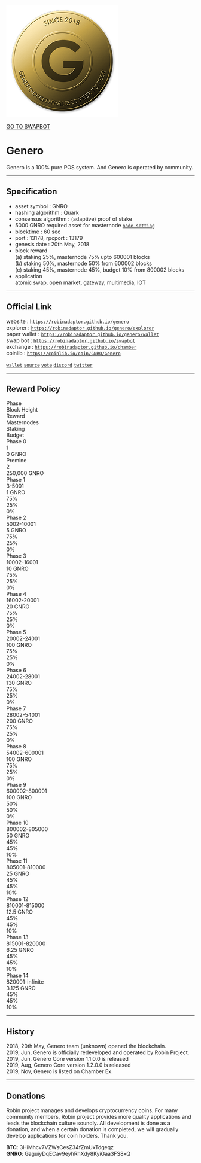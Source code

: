 <a id="logo_image" markdown="1"><img src="../images/genero.png" width="auto"></a>   

<a id="swap_button" markdown="1" href="https://robinadaptor.github.io/swapbot">GO TO SWAPBOT</a>  

# Genero
  
Genero is a 100% pure POS system. And Genero is operated by community.
  
***
## Specification  
  
* asset symbol : GNRO  
* hashing algorithm : Quark  
* consensus algorithm : (adaptive) proof of stake  
* 5000 GNRO required asset for masternode  [`node setting`](https://github.com/robinadaptor/help/blob/master/masternode.md)     
* blocktime : 60 sec  
* port : 13178, rpcport : 13179  
* genesis date : 20th May, 2018  
* block reward  
  (a) staking 25%, masternode 75% upto 600001 blocks   
  (b) staking 50%, masternode 50% from 600002 blocks  
  (c) staking 45%, masternode 45%, budget 10% from 800002 blocks   
* application   
  atomic swap, open market, gateway, multimedia, IOT
  
***
## Official Link  
  
website : [`https://robinadaptor.github.io/genero`](https://robinadaptor.github.io/genero)      
explorer : [`https://robinadaptor.github.io/genero/explorer`](https://robinadaptor.github.io/genero/explorer)   
paper wallet : [`https://robinadaptor.github.io/genero/wallet`](https://robinadaptor.github.io/genero/wallet)   
swap bot : [`https://robinadaptor.github.io/swapbot`](https://robinadaptor.github.io/swapbot)   
exchange : [`https://robinadaptor.github.io/chamber`](https://robinadaptor.github.io/chamber)  
coinlib : [`https://coinlib.io/coin/GNRO/Genero`](https://coinlib.io/coin/GNRO/Genero)   
  
[`wallet`](https://github.com/robinadaptor/genero/releases) [`source`](https://github.com/robinadaptor/genero) [`vote`](https://robinadaptor.github.io/genero/vote) [`discord`](https://discord.gg/zYvFFJU) [`twitter`](https://twitter.com/robinadaptor)    
  
***
## Reward Policy  

<div class="Rtable Rtable--6cols Rtable--collapse">
<div class="Rtable-cell Rtable-cell--head">Phase</div>
<div class="Rtable-cell Rtable-cell--head">Block Height</div>
<div class="Rtable-cell Rtable-cell--head">Reward</div>
<div class="Rtable-cell Rtable-cell--head">Masternodes</div>
<div class="Rtable-cell Rtable-cell--head">Staking</div>
<div class="Rtable-cell Rtable-cell--head">Budget</div>

<div class="Rtable-cell">Phase 0</div>
<div class="Rtable-cell">1</div>
<div class="Rtable-cell">0 GNRO</div>
<div class="Rtable-cell"></div>
<div class="Rtable-cell"></div>
<div class="Rtable-cell"></div>

<div class="Rtable-cell">Premine</div>
<div class="Rtable-cell">2</div>
<div class="Rtable-cell">250,000 GNRO</div>
<div class="Rtable-cell"></div>
<div class="Rtable-cell"></div>
<div class="Rtable-cell"></div>

<div class="Rtable-cell">Phase 1</div>
<div class="Rtable-cell">3-5001</div>
<div class="Rtable-cell">1 GNRO</div>
<div class="Rtable-cell">75%</div>
<div class="Rtable-cell">25%</div>
<div class="Rtable-cell">0%</div>

<div class="Rtable-cell">Phase 2</div>
<div class="Rtable-cell">5002-10001</div>
<div class="Rtable-cell">5 GNRO</div>
<div class="Rtable-cell">75%</div>
<div class="Rtable-cell">25%</div>
<div class="Rtable-cell">0%</div>

<div class="Rtable-cell">Phase 3</div>
<div class="Rtable-cell">10002-16001</div>
<div class="Rtable-cell">10 GNRO</div>
<div class="Rtable-cell">75%</div>
<div class="Rtable-cell">25%</div>
<div class="Rtable-cell">0%</div>

<div class="Rtable-cell">Phase 4</div>
<div class="Rtable-cell">16002-20001</div>
<div class="Rtable-cell">20 GNRO</div>
<div class="Rtable-cell">75%</div>
<div class="Rtable-cell">25%</div>
<div class="Rtable-cell">0%</div>

<div class="Rtable-cell">Phase 5</div>
<div class="Rtable-cell">20002-24001</div>
<div class="Rtable-cell">100 GNRO</div>
<div class="Rtable-cell">75%</div>
<div class="Rtable-cell">25%</div>
<div class="Rtable-cell">0%</div>

<div class="Rtable-cell">Phase 6</div>
<div class="Rtable-cell">24002-28001</div>
<div class="Rtable-cell">130 GNRO</div>
<div class="Rtable-cell">75%</div>
<div class="Rtable-cell">25%</div>
<div class="Rtable-cell">0%</div>

<div class="Rtable-cell">Phase 7</div>
<div class="Rtable-cell">28002-54001</div>
<div class="Rtable-cell">200 GNRO</div>
<div class="Rtable-cell">75%</div>
<div class="Rtable-cell">25%</div>
<div class="Rtable-cell">0%</div>

<div class="Rtable-cell">Phase 8</div>
<div class="Rtable-cell">54002-600001</div>
<div class="Rtable-cell">100 GNRO</div>
<div class="Rtable-cell">75%</div>
<div class="Rtable-cell">25%</div>
<div class="Rtable-cell">0%</div>

<div class="Rtable-cell">Phase 9</div>
<div class="Rtable-cell">600002-800001</div>
<div class="Rtable-cell">100 GNRO</div>
<div class="Rtable-cell">50%</div>
<div class="Rtable-cell">50%</div>
<div class="Rtable-cell">0%</div>

<div class="Rtable-cell">Phase 10</div>
<div class="Rtable-cell">800002-805000</div>
<div class="Rtable-cell">50 GNRO</div>
<div class="Rtable-cell">45%</div>
<div class="Rtable-cell">45%</div>
<div class="Rtable-cell">10%</div>

<div class="Rtable-cell">Phase 11</div>
<div class="Rtable-cell">805001-810000</div>
<div class="Rtable-cell">25 GNRO</div>
<div class="Rtable-cell">45%</div>
<div class="Rtable-cell">45%</div>
<div class="Rtable-cell">10%</div>

<div class="Rtable-cell">Phase 12</div>
<div class="Rtable-cell">810001-815000</div>
<div class="Rtable-cell">12.5 GNRO</div>
<div class="Rtable-cell">45%</div>
<div class="Rtable-cell">45%</div>
<div class="Rtable-cell">10%</div>

<div class="Rtable-cell">Phase 13</div>
<div class="Rtable-cell">815001-820000</div>
<div class="Rtable-cell">6.25 GNRO</div>
<div class="Rtable-cell">45%</div>
<div class="Rtable-cell">45%</div>
<div class="Rtable-cell">10%</div>

<div class="Rtable-cell">Phase 14</div>
<div class="Rtable-cell">820001-infinite</div>
<div class="Rtable-cell">3.125 GNRO</div>
<div class="Rtable-cell">45%</div>
<div class="Rtable-cell">45%</div>
<div class="Rtable-cell">10%</div>
</div>

***
## History  
  
2018, 20th May, Genero team (unknown) opened the blockchain.  
2019, Jun, Genero is officially redeveloped and operated by Robin Project.  
2019, Jun, Genero Core version 1.1.0.0 is released   
2019, Aug, Genero Core version 1.2.0.0 is released   
2019, Nov, Genero is listed on Chamber Ex.  

***
## Donations 
  
Robin project manages and develops cryptocurrency coins. For many community members, Robin project provides more quality applications and leads the blockchain culture soundly. All development is done as a donation, and when a certain donation is completed, we will gradually develop applications for coin holders. Thank you.  
  
**BTC**: 3HiMhcv7VZWsCesZ34fZmUxTdgeqz    
**GNRO**: GaguiyDqECav9eyhRhXdy8KyiGaa3FS8xQ  
